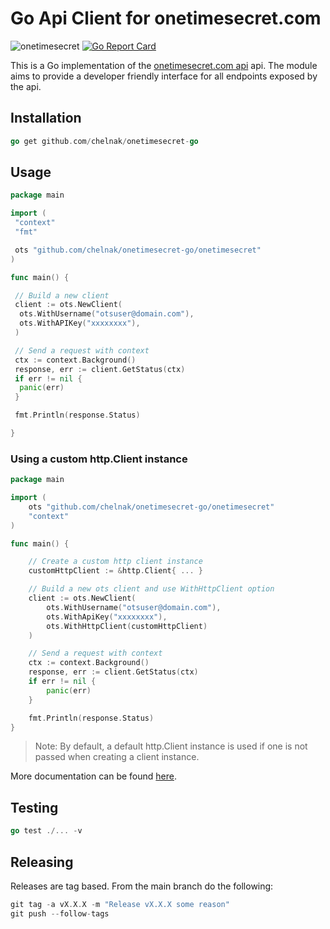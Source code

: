 # Go Api Client for onetimesecret.com

![onetimesecret](https://github.com/chelnak/onetimesecret-go/actions/workflows/main.yml/badge.svg) [![Go Report Card](https://goreportcard.com/badge/github.com/chelnak/onetimesecret-go)](https://goreportcard.com/report/github.com/chelnak/onetimesecret-go)

This is a Go implementation of the [onetimesecret.com api](https://onetimesecret.com/docs/api) api. The module aims to provide a developer friendly interface for all endpoints exposed by the api.

## Installation

```go
go get github.com/chelnak/onetimesecret-go
```

## Usage

```go
package main

import (
 "context"
 "fmt"

 ots "github.com/chelnak/onetimesecret-go/onetimesecret"
)

func main() {

 // Build a new client
 client := ots.NewClient(
  ots.WithUsername("otsuser@domain.com"),
  ots.WithAPIKey("xxxxxxxx"),
 )

 // Send a request with context
 ctx := context.Background()
 response, err := client.GetStatus(ctx)
 if err != nil {
  panic(err)
 }

 fmt.Println(response.Status)

}
```

### Using a custom http.Client instance

```go
package main

import (
    ots "github.com/chelnak/onetimesecret-go/onetimesecret"
    "context"
)

func main() {

    // Create a custom http client instance
    customHttpClient := &http.Client{ ... }

    // Build a new ots client and use WithHttpClient option
    client := ots.NewClient(
        ots.WithUsername("otsuser@domain.com"),
        ots.WithApiKey("xxxxxxxx"),
        ots.WithHttpClient(customHttpClient)
    )

    // Send a request with context
    ctx := context.Background()
    response, err := client.GetStatus(ctx)
    if err != nil {
        panic(err)
    }

    fmt.Println(response.Status)
}
```

> Note: By default, a default http.Client instance is used if one is not passed when creating a client instance.

More documentation can be found [here](https://pkg.go.dev/github.com/chelnak/onetimesecret-go).

## Testing

```go
go test ./... -v
```

## Releasing

Releases are tag based. From the main branch do the following:

```go
git tag -a vX.X.X -m "Release vX.X.X some reason"
git push --follow-tags
```

